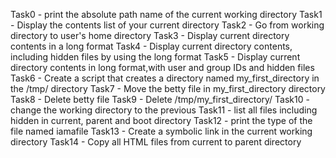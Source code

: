 Task0 - print the absolute path name of the current working directory
Task1 - Display the contents list of your current directory
Task2 - Go from working directory to user's home directory
Task3 - Display current directory contents in a long format
Task4 - Display current directory contents, including hidden files by using the long format
Task5 - Display current directory contents in long format,with user and group IDs and hidden files
Task6 - Create a script that creates a directory named my_first_directory in the /tmp/ directory
Task7 - Move the betty file in my_first_directory directory
Task8 - Delete betty file
Task9 - Delete /tmp/my_first_directory/
Task10 - change the working directory to the previous
Task11 - list all files including hidden in current, parent and boot directory
Task12 - print the type of the file named iamafile
Task13 - Create a symbolic link in the current working directory
Task14 - Copy all HTML files from current to parent directory 
